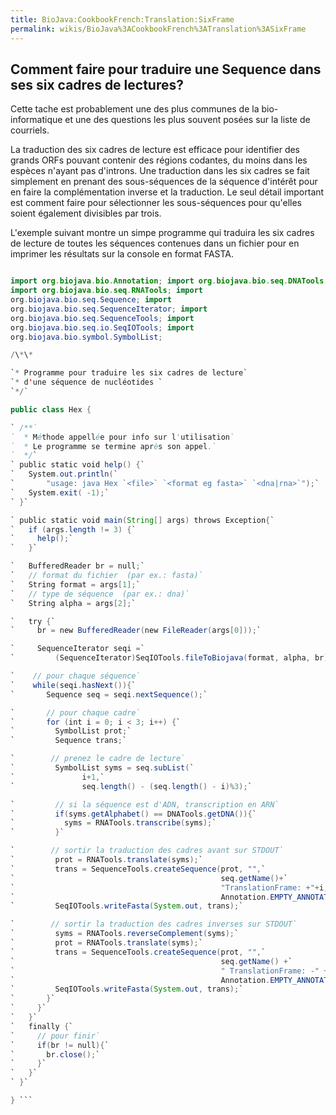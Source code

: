 ```yaml
---
title: BioJava:CookbookFrench:Translation:SixFrame
permalink: wikis/BioJava%3ACookbookFrench%3ATranslation%3ASixFrame
---
```


Comment faire pour traduire une Sequence dans ses six cadres de lectures?
-------------------------------------------------------------------------

Cette tache est probablement une des plus communes de la
bio-informatique et une des questions les plus souvent posées sur la
liste de courriels.

La traduction des six cadres de lecture est efficace pour identifier des
grands ORFs pouvant contenir des régions codantes, du moins dans les
espèces n'ayant pas d'introns. Une traduction dans les six cadres se
fait simplement en prenant des sous-séquences de la séquence d'intérêt
pour en faire la complémentation inverse et la traduction. Le seul
détail important est comment faire pour sélectionner les sous-séquences
pour qu'elles soient également divisibles par trois.

L'exemple suivant montre un simpe programme qui traduira les six cadres
de lecture de toutes les séquences contenues dans un fichier pour en
imprimer les résultats sur la console en format FASTA.

```java import java.io.BufferedReader; import java.io.FileReader;

import org.biojava.bio.Annotation; import org.biojava.bio.seq.DNATools;
import org.biojava.bio.seq.RNATools; import
org.biojava.bio.seq.Sequence; import
org.biojava.bio.seq.SequenceIterator; import
org.biojava.bio.seq.SequenceTools; import
org.biojava.bio.seq.io.SeqIOTools; import
org.biojava.bio.symbol.SymbolList;

/\*\*

`* Programme pour traduire les six cadres de lecture`  
`* d'une séquence de nucléotides `  
`*/`

public class Hex {

` /**`  
`  * Méthode appellée pour info sur l'utilisation`  
`  * Le programme se termine après son appel.`  
`  */`  
` public static void help() {`  
`   System.out.println(`  
`       "usage: java Hex `<file>` `<format eg fasta>` `<dna|rna>`");`  
`   System.exit( -1);`  
` }`

` public static void main(String[] args) throws Exception{`  
`   if (args.length != 3) {`  
`     help();`  
`   }`

`   BufferedReader br = null;`  
`   // format du fichier  (par ex.: fasta)`  
`   String format = args[1];`  
`   // type de séquence  (par ex.: dna)`  
`   String alpha = args[2];`

`   try {`  
`     br = new BufferedReader(new FileReader(args[0]));`

`     SequenceIterator seqi =`  
`         (SequenceIterator)SeqIOTools.fileToBiojava(format, alpha, br);`

`    // pour chaque séquence`  
`    while(seqi.hasNext()){`  
`       Sequence seq = seqi.nextSequence();`

`       // pour chaque cadre`  
`       for (int i = 0; i < 3; i++) {`  
`         SymbolList prot;`  
`         Sequence trans;`

`        // prenez le cadre de lecture`  
`         SymbolList syms = seq.subList(`  
`               i+1,`  
`               seq.length() - (seq.length() - i)%3);`

`         // si la séquence est d'ADN, transcription en ARN`  
`         if(syms.getAlphabet() == DNATools.getDNA()){`  
`           syms = RNATools.transcribe(syms);`  
`         }`

`        // sortir la traduction des cadres avant sur STDOUT`  
`         prot = RNATools.translate(syms);`  
`         trans = SequenceTools.createSequence(prot, "",`  
`                                              seq.getName()+`  
`                                              "TranslationFrame: +"+i,`  
`                                              Annotation.EMPTY_ANNOTATION);`  
`         SeqIOTools.writeFasta(System.out, trans);`

`        // sortir la traduction des cadres inverses sur STDOUT`  
`         syms = RNATools.reverseComplement(syms);`  
`         prot = RNATools.translate(syms);`  
`         trans = SequenceTools.createSequence(prot, "",`  
`                                              seq.getName() +`  
`                                              " TranslationFrame: -" + i,`  
`                                              Annotation.EMPTY_ANNOTATION);`  
`         SeqIOTools.writeFasta(System.out, trans);`  
`       }`  
`     }`  
`   }`  
`   finally {`  
`     // pour finir`  
`     if(br != null){`  
`       br.close();`  
`     }`  
`   }`  
` }`

} ```
